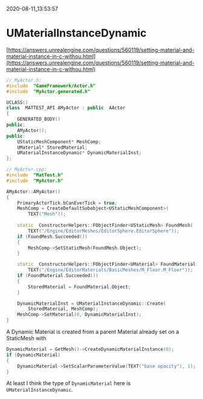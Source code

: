 2020-08-11_13:53:57

# UMaterialInstanceDynamic

[https://answers.unrealengine.com/questions/560119/setting-material-and-material-instance-in-c-withou.html](https://answers.unrealengine.com/questions/560119/setting-material-and-material-instance-in-c-withou.html)

```c++
// MyActor.h:
#include  "GameFramework/Actor.h"
#include  "MyActor.generated.h"

UCLASS()
class  MATTEST_API AMyActor : public  AActor
{
	GENERATED_BODY()
public:
	AMyActor();
public:
	UStaticMeshComponent* MeshComp;
	UMaterial* StoredMaterial;
	UMaterialInstanceDynamic* DynamicMaterialInst;
};

// MyActor.cpp:
#include  "MatTest.h"
#include  "MyActor.h"

AMyActor::AMyActor()
{
	PrimaryActorTick.bCanEverTick = true;
	MeshComp = CreateDefaultSubobject<UStaticMeshComponent>(
        TEXT("Mesh"));
	
    static  ConstructorHelpers::FObjectFinder<UStaticMesh> FoundMesh(
        TEXT("/Engine/EditorMeshes/EditorSphere.EditorSphere"));
	if (FoundMesh.Succeeded())
	{
		MeshComp->SetStaticMesh(FoundMesh.Object);
	}

	static  ConstructorHelpers::FObjectFinder<UMaterial> FoundMaterial(
		TEXT("/Engine/EditorMaterials/BasicMeshes/M_Floor.M_Floor"));
	if (FoundMaterial.Succeeded())
	{
		StoredMaterial = FoundMaterial.Object;
	}

	DynamicMaterialInst = UMaterialInstanceDynamic::Create(
        StoredMaterial, MeshComp);
	MeshComp->SetMaterial(0, DynamicMaterialInst);
}
```

A Dynamic Material is created from a parent Material already set on a StaticMesh with

```c++
DynamicMaterial = GetMesh()->CreateDynamicMaterialInstance(0);
if (DynamicMaterial)
{
    DynamicMaterial->SetScalarParameterValue(TEXT("base opacity"), 1);
}
```

At least I think the type of `DynamicMaterial` here is `UMaterialInstanceDynamic`.
